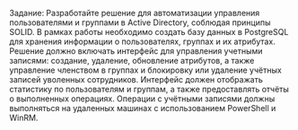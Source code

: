 Задание:
Разработайте решение для автоматизации управления пользователями и группами в Active Directory, соблюдая принципы SOLID. В рамках работы необходимо создать базу данных в PostgreSQL для хранения информации о пользователях, группах и их атрибутах. Решение должно включать интерфейс для управления учетными записями: создание, удаление, обновление атрибутов, а также управление членством в группах и блокировку или удаление учётных записей уволенных сотрудников. Интерфейс должен отображать статистику по пользователям и группам, а также предоставлять отчёты о выполненных операциях. Операции с учётными записями должны выполняться на удаленных машинах с использованием PowerShell и WinRM.
